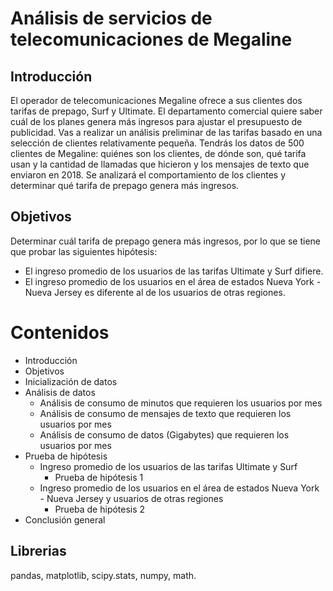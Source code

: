 # Análisis de servicios de telecomunicaciones de Megaline

## Introducción
El operador de telecomunicaciones Megaline ofrece a sus clientes dos tarifas de prepago, Surf y Ultimate. El departamento comercial quiere saber cuál de los planes genera más ingresos para ajustar el presupuesto de publicidad. Vas a realizar un análisis preliminar de las tarifas basado en una selección de clientes relativamente pequeña. Tendrás los datos de 500 clientes de Megaline: quiénes son los clientes, de dónde son, qué tarifa usan y la cantidad de llamadas que hicieron y los mensajes de texto que enviaron en 2018. Se analizará el comportamiento de los clientes y determinar qué tarifa de prepago genera más ingresos.

## Objetivos
Determinar cuál tarifa de prepago genera más ingresos, por lo que se tiene que probar las siguientes hipótesis:

- El ingreso promedio de los usuarios de las tarifas Ultimate y Surf difiere.
- El ingreso promedio de los usuarios en el área de estados Nueva York - Nueva Jersey es diferente al de los usuarios de otras regiones.

# Contenidos

* Introducción
* Objetivos
* Inicialización de datos
* Análisis de datos
  * Análisis de consumo de minutos que requieren los usuarios por mes
  * Análisis de consumo de mensajes de texto que requieren los usuarios por mes
  * Análisis de consumo de datos (Gigabytes) que requieren los usuarios por mes
* Prueba de hipótesis
  * Ingreso promedio de los usuarios de las tarifas Ultimate y Surf
    * Prueba de hipótesis 1
  * Ingreso promedio de los usuarios en el área de estados Nueva York - Nueva Jersey y usuarios de otras regiones
    * Prueba de hipótesis 2
* Conclusión general

## Librerias
pandas, matplotlib, scipy.stats, numpy, math.
